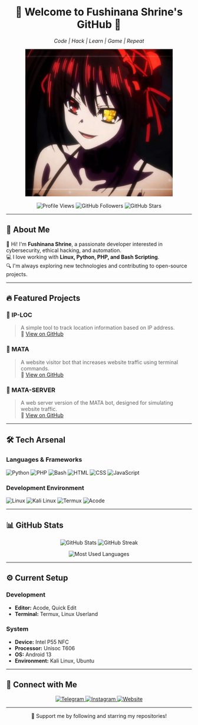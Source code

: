 <h1 align="center">🚀 Welcome to Fushinana Shrine's GitHub 🚀</h1>
<p align="center">
  <i>Code | Hack | Learn | Game | Repeat</i>
</p>

<p align="center">
  <img src="https://github.com/itsukashiorii/1sl4_o02.v02/raw/main/tokisaki%20kurumi.jpg" width="400px" alt="Tokisaki Kurumi">
</p>

<p align="center">
  <img src="https://komarev.com/ghpvc/?username=fushinanaShrine&label=Profile%20Views&color=blue&style=flat" alt="Profile Views" />
  <img src="https://img.shields.io/github/followers/fushinanaShrine?label=Followers&style=social" alt="GitHub Followers">
  <img src="https://img.shields.io/github/stars/fushinanaShrine?label=Stars&style=social" alt="GitHub Stars">
</p>

---

## 🌟 About Me  
👋 Hi! I'm **Fushinana Shrine**, a passionate developer interested in cybersecurity, ethical hacking, and automation.  
💻 I love working with **Linux, Python, PHP, and Bash Scripting**.  
🔍 I'm always exploring new technologies and contributing to open-source projects.  

---

## 🔥 Featured Projects  

### 📌 IP-LOC  
> A simple tool to track location information based on IP address.  
🔗 [View on GitHub](https://github.com/fushinanaShrine/ip-loc)  

### 📌 MATA  
> A website visitor bot that increases website traffic using terminal commands.  
🔗 [View on GitHub](https://github.com/fushinanaShrine/mata)  

### 📌 MATA-SERVER  
> A web server version of the MATA bot, designed for simulating website traffic.  
🔗 [View on GitHub](https://github.com/fushinanaShrine/mata-server)  

---

## 🛠 Tech Arsenal  

### **Languages & Frameworks**  
![Python](https://img.shields.io/badge/-Python-3776AB?style=flat&logo=python&logoColor=white)
![PHP](https://img.shields.io/badge/-PHP-777BB4?style=flat&logo=php&logoColor=white)
![Bash](https://img.shields.io/badge/-Bash-4EAA25?style=flat&logo=gnu-bash&logoColor=white)
![HTML](https://img.shields.io/badge/-HTML-E34F26?style=flat&logo=html5&logoColor=white)
![CSS](https://img.shields.io/badge/-CSS-1572B6?style=flat&logo=css3&logoColor=white)
![JavaScript](https://img.shields.io/badge/-JavaScript-F7DF1E?style=flat&logo=javascript&logoColor=black)

### **Development Environment**  
![Linux](https://img.shields.io/badge/-Linux-FCC624?style=flat&logo=linux&logoColor=black)
![Kali Linux](https://img.shields.io/badge/-Kali_Linux-557C94?style=flat&logo=kali-linux&logoColor=white)
![Termux](https://img.shields.io/badge/-Termux-000000?style=flat&logo=termux&logoColor=white)
![Acode](https://img.shields.io/badge/-Acode-6200EA?style=flat)

---

## 📊 GitHub Stats  

<p align="center">
  <img src="https://github-readme-stats.vercel.app/api?username=fushinanaShrine&show_icons=true&theme=radical" alt="GitHub Stats">
  <img src="https://github-readme-streak-stats.herokuapp.com/?user=fushinanaShrine&theme=radical" alt="GitHub Streak">
</p>

<p align="center">
  <img src="https://github-readme-stats.vercel.app/api/top-langs/?username=fushinanaShrine&layout=compact&theme=radical" alt="Most Used Languages">
</p>

---

## ⚙️ Current Setup  

### **Development**  
- **Editor:** Acode, Quick Edit  
- **Terminal:** Termux, Linux Userland  

### **System**  
- **Device:** Intel P55 NFC  
- **Processor:** Unisoc T606  
- **OS:** Android 13  
- **Environment:** Kali Linux, Ubuntu  

---

## 🔗 Connect with Me  

<p align="center">
  <a href="https://t.me/yourusername">
    <img src="https://img.shields.io/badge/Telegram-2CA5E0?style=for-the-badge&logo=telegram&logoColor=white" alt="Telegram">
  </a>
  <a href="https://instagram.com/yourusername">
    <img src="https://img.shields.io/badge/Instagram-E4405F?style=for-the-badge&logo=instagram&logoColor=white" alt="Instagram">
  </a>
  <a href="https://yourwebsite.com">
    <img src="https://img.shields.io/badge/Website-000000?style=for-the-badge&logo=google-chrome&logoColor=white" alt="Website">
  </a>
</p>

---

<p align="center">
  💖 Support me by following and starring my repositories!
</p>
